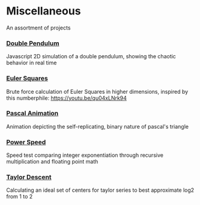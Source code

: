 # Miscellaneous
An assortment of projects

### [Double Pendulum](double_pendulum/)
Javascript 2D simulation of a double pendulum, showing the chaotic behavior in real time

### [Euler Squares](euler_squares/)
Brute force calculation of Euler Squares in higher dimensions, inspired by this numberphile: https://youtu.be/qu04xLNrk94

### [Pascal Animation](euler_squares/)
Animation depicting the self-replicating, binary nature of pascal's triangle

### [Power Speed](power_speed/)
Speed test comparing integer exponentiation through recursive multiplication and floating point math

### [Taylor Descent](taylor_descent/)
Calculating an ideal set of centers for taylor series to best approximate log2 from 1 to 2